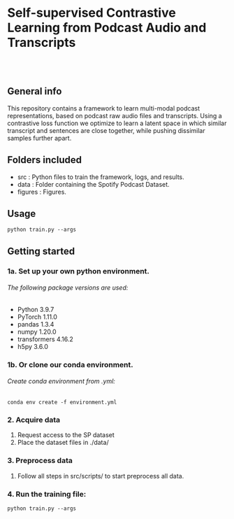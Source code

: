 # Self-supervised Contrastive Learning from Podcast Audio and Transcripts
<!-- ### Podcast representation learning -->
<!-- <p align="center"> -->
<br><br>
<!-- <img src="./figures/Acrobot-v1_pair_plot.png"
     alt="A paired-plot for metrics in the Acrobot-v1 environment"
     style="float: center;" />
</p> -->


## General info 

This repository contains a framework to learn multi-modal podcast representations, based on podcast raw audio files and transcripts. Using a contrastive loss function we optimize to learn a latent space in which similar transcript and sentences are close together, while pushing dissimilar samples further apart. 


## Folders included

- src                        : Python files to train the framework, logs, and results. 
- data                       : Folder containing the Spotify Podcast Dataset.
- figures                    : Figures.


## Usage 
```
python train.py --args
```

## Getting started 
### 1a. Set up your own python environment.
###### The following package versions are used:
- Python 3.9.7
- PyTorch 1.11.0
- pandas 1.3.4
- numpy 1.20.0
- transformers 4.16.2
- h5py 3.6.0

### 1b. Or clone our conda environment.
###### Create conda environment from .yml:
```
conda env create -f environment.yml
```

### 2. Acquire data
1. Request access to the SP dataset
2. Place the dataset files in ./data/

### 3. Preprocess data
1. Follow all steps in src/scripts/ to start preprocess all data. 

### 4. Run the training file:
```
python train.py --args
```
